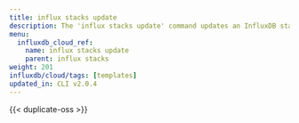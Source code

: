 ```yaml
---
title: influx stacks update
description: The 'influx stacks update' command updates an InfluxDB stack.
menu:
  influxdb_cloud_ref:
    name: influx stacks update
    parent: influx stacks
weight: 201
influxdb/cloud/tags: [templates]
updated_in: CLI v2.0.4
---
```


{{< duplicate-oss >}}

